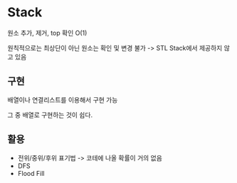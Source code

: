 # Stack
원소 추가, 제거, top 확인 O(1)

원칙적으로는 최상단이 아닌 원소는 확인 및 변경 불가 -> STL Stack에서 제공하지 않고 있음

## 구현
배열이나 연결리스트를 이용해서 구현 가능 

그 중 배열로 구현하는 것이 쉽다.

## 활용
- 전위/중위/후위 표기법 -> 코테에 나올 확률이 거의 없음
- DFS
- Flood Fill